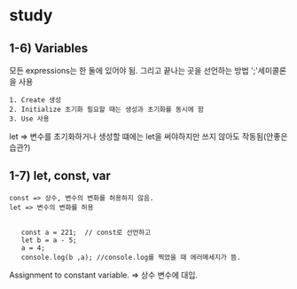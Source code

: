# study
## 1-6) Variables
  모든 expressions는 한 둘에 있어야 됨. 그리고 끝나는 곳을 선언하는 방법 ';'세미콜론 을 사용
  
    1. Create 생성 
    2. Initialize 초기화 필요할 때는 생성과 초기화를 동시에 함
    3. Use 사용
 
   let =>  변수를 초기화하거나 생성할 떄에는 let을 써야하지만 쓰지 않아도 작동됨(안좋은 습관?)
 
 ## 1-7) let, const, var
    const => 상수, 변수의 변화를 허용하지 않음.
    let => 변수의 변화를 허용
    
    
       const a = 221;  // const로 선언하고 
       let b = a - 5;
       a = 4;
       console.log(b ,a); //console.log를 찍었을 때 에러메세지가 뜸.
    
    
   Assignment to constant variable. => 상수 변수에 대입.
